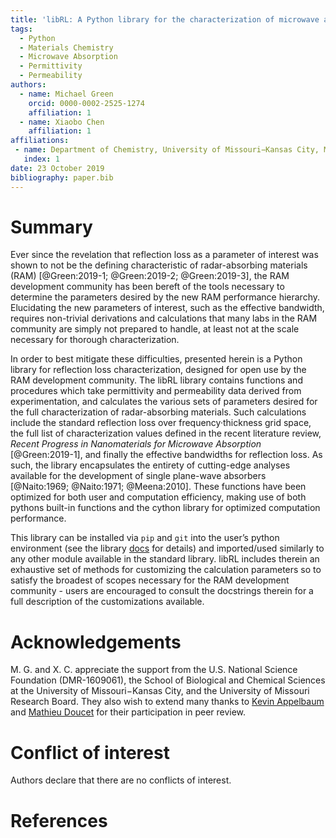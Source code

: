 ```yaml
---
title: 'libRL: A Python library for the characterization of microwave absorption'
tags:
  - Python
  - Materials Chemistry
  - Microwave Absorption
  - Permittivity
  - Permeability
authors:
  - name: Michael Green
    orcid: 0000-0002-2525-1274
    affiliation: 1
  - name: Xiaobo Chen
    affiliation: 1
affiliations:
 - name: Department of Chemistry, University of Missouri−Kansas City, MO 64110, U.S.A.
   index: 1
date: 23 October 2019
bibliography: paper.bib
---
```


# Summary

Ever since the revelation that reflection loss as a parameter of
interest was shown to not be the defining characteristic of
radar-absorbing materials (RAM)
[@Green:2019-1; @Green:2019-2; @Green:2019-3], the RAM development
community has been bereft of the tools necessary to determine the
parameters desired by the new RAM performance hierarchy. Elucidating the
new parameters of interest, such as the effective bandwidth, requires
non-trivial derivations and calculations that many labs in the RAM
community are simply not prepared to handle, at least not at the scale
necessary for thorough characterization.

In order to best mitigate these difficulties, presented herein is a 
Python library for reflection loss characterization, designed for open
use by the RAM development community. The libRL library contains
functions and procedures which take permittivity and permeability data
derived from experimentation, and calculates the various sets of
parameters desired for the full characterization of radar-absorbing
materials. Such calculations include the standard reflection loss over
frequency·thickness grid space, the full list of characterization values
defined in the recent literature review, *Recent Progress in
Nanomaterials for Microwave Absorption* [@Green:2019-1], and finally the
effective bandwidths for reflection loss. As such, the library
encapsulates the entirety of cutting-edge analyses available for the
development of single plane-wave absorbers
[@Naito:1969; @Naito:1971; @Meena:2010]. These functions have been
optimized for both user and computation efficiency, making use of both
pythons built-in functions and the cython library for optimized
computation performance.


This library can be installed via `pip` and `git` into the user’s python
environment (see the library [docs](https://1mikegrn.github.io/libRL/)
for details) and imported/used similarly to any other module available
in the standard library. libRL includes therein an exhaustive set of
methods for customizing the calculation parameters so to satisfy the
broadest of scopes necessary for the RAM development community - users
are encouraged to consult the docstrings therein for a full description
of the customizations available.

# Acknowledgements

M. G. and X. C. appreciate the support from the U.S. National Science
Foundation (DMR-1609061), the School of Biological and Chemical Sciences
at the University of Missouri−Kansas City, and the University of
Missouri Research Board. They also wish to extend many thanks to
[Kevin Appelbaum](https://github.com/kjappelbaum) and
[Mathieu Doucet](https://github.com/mdoucet) for their participation in
peer review.

# Conflict of interest

Authors declare that there are no conflicts of interest.

# References